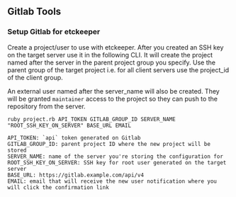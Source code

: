 ## Gitlab Tools

### Setup Gitlab for etckeeper
Create a project/user to use with etckeeper. After you created an SSH key on the target server use it in the following CLI. It will create the project named after the server in the parent project group you specify. Use the parent group of the target project i.e. for all client servers use the project_id of the client group.

An external user named after the server_name will also be created. They will be granted `maintainer` access to the project so they can push to the repository from the server.

```
ruby project.rb API_TOKEN GITLAB_GROUP_ID SERVER_NAME "ROOT_SSH_KEY_ON_SERVER" BASE_URL EMAIL
```

```
API_TOKEN: `api` token generated on Gitlab
GITLAB_GROUP_ID: parent project ID where the new project will be stored
SERVER_NAME: name of the server you're storing the configuration for
ROOT_SSH_KEY_ON_SERVER: SSH key for root user generated on the target server
BASE_URL: https://gitlab.example.com/api/v4
EMAIL: email that will receive the new user notification where you will click the confirmation link
```
